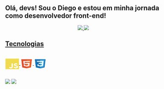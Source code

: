 ## Olá, devs! Sou o Diego e estou em minha jornada como desenvolvedor front-end!

<div align="center">
  <a href="https://github.com/diego-tavares">
  <img height="166em" src="https://github-readme-stats.vercel.app/api?username=diego-tavares&show_icons=true&theme=material-palenight&include_all_commits=true&count_private=true"/>
  <img height="166em" src="https://github-readme-stats.vercel.app/api/top-langs/?username=diego-tavares&layout=compact&langs_count=7&theme=material-palenight"/>
</div>

## Tecnologias
<div style="display: inline_block"><br>
  <img align="center" alt="JavaScript" height="35" width="45" src="https://raw.githubusercontent.com/devicons/devicon/master/icons/javascript/javascript-plain.svg">
  <img align="center" alt="HTML" height="30" width="40" src="https://raw.githubusercontent.com/devicons/devicon/master/icons/html5/html5-original.svg">
  <img align="center" alt="CSS" height="30" width="40" src="https://raw.githubusercontent.com/devicons/devicon/master/icons/css3/css3-original.svg">
  </div><br>

<div> 

   <a href = "mailto:cdiegostavares@gmail.com"><img src="https://img.shields.io/badge/-Gmail-%23333?style=for-the-badge&logo=gmail&logoColor=red" target="_blank"></a>
  <a href="https://www.linkedin.com/in/cdiegotavares" target="_blank"><img src="https://img.shields.io/badge/-LinkedIn-%230077B5?style=for-the-badge&logo=linkedin&logoColor=white" target="_blank"></a> 
 
  
</div>
